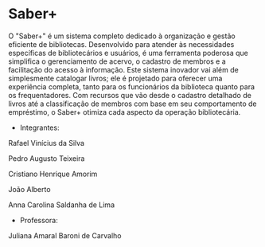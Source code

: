 # Saber+

O "Saber+" é um sistema completo dedicado à organização e gestão eficiente de
bibliotecas. Desenvolvido para atender às necessidades específicas de bibliotecários e
usuários, é uma ferramenta poderosa que simplifica o gerenciamento de acervo, o
cadastro de membros e a facilitação do acesso à informação.
Este sistema inovador vai além de simplesmente catalogar livros; ele é projetado para
oferecer uma experiência completa, tanto para os funcionários da biblioteca quanto para os
frequentadores. Com recursos que vão desde o cadastro detalhado de livros até a classificação de membros com base em seu comportamento de empréstimo, o Saber+ otimiza cada aspecto
da operação bibliotecária.

* Integrantes:

Rafael Vinícius da Silva

Pedro Augusto Teixeira 

Cristiano Henrique Amorim

João Alberto

Anna Carolina Saldanha de Lima

* Professora:

Juliana Amaral Baroni de Carvalho
